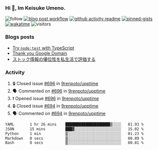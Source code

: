 ### Hi 👋, Im Keisuke Umeno.

<!--
**9renpoto/9renpoto** is a ✨ _special_ ✨ repository because its `README.md` (this file) appears on your GitHub profile.

Here are some ideas to get you started:

- 🔭 I’m currently working on ...
- 🌱 I’m currently learning ...
- 👯 I’m looking to collaborate on ...
- 🤔 I’m looking for help with ...
- 💬 Ask me about ...
- 📫 How to reach me: ...
- 😄 Pronouns: ...
- ⚡ Fun fact: ...
-->

![follow](https://img.shields.io/github/followers/9renpoto?label=Follow&style=social)
[![blog post workflow](https://github.com/9renpoto/9renpoto/actions/workflows/blog.yml/badge.svg)](https://github.com/9renpoto/9renpoto/actions/workflows/blog.yml)
[![github activity readme](https://github.com/9renpoto/9renpoto/actions/workflows/activity.yml/badge.svg)](https://github.com/9renpoto/9renpoto/actions/workflows/activity.yml)
[![pinned-gists](https://github.com/9renpoto/9renpoto/actions/workflows/pin-gist.yml/badge.svg)](https://github.com/9renpoto/9renpoto/actions/workflows/pin-gist.yml)
[![wakatime](https://github.com/9renpoto/9renpoto/actions/workflows/waka-readme-status.yml/badge.svg)](https://github.com/9renpoto/9renpoto/actions/workflows/waka-readme-status.yml)
![visitors](https://komarev.com/ghpvc/?username=9renpoto&label=Profile%20views&color=0e75b6&style=flat)

### Blogs posts

<!-- BLOG-POST-LIST:START -->
- [Try `node:test` with TypeScript](https://9renpoto.win/entry/2023/07/23/node-test-runner)
- [Thank you Google Domain](https://9renpoto.win/entry/2023/07/08/new-domain)
- [ストック情報の優位性を私生活で評価する](https://9renpoto.win/entry/2023/05/28/stock)
<!-- BLOG-POST-LIST:END -->

### Activity

<!--START_SECTION:activity-->
1. 🔒 Closed issue [#696](https://github.com/9renpoto/upptime/issues/696) in [9renpoto/upptime](https://github.com/9renpoto/upptime)
2. 🗣 Commented on [#696](https://github.com/9renpoto/upptime/issues/696#issuecomment-1680190857) in [9renpoto/upptime](https://github.com/9renpoto/upptime)
3. ❗ Opened issue [#696](https://github.com/9renpoto/upptime/issues/696) in [9renpoto/upptime](https://github.com/9renpoto/upptime)
4. 🔒 Closed issue [#694](https://github.com/9renpoto/upptime/issues/694) in [9renpoto/upptime](https://github.com/9renpoto/upptime)
5. 🗣 Commented on [#694](https://github.com/9renpoto/upptime/issues/694#issuecomment-1679342206) in [9renpoto/upptime](https://github.com/9renpoto/upptime)
<!--END_SECTION:activity-->

<!--START_SECTION:waka-->

```txt
YAML       1 hr 26 mins    ████████████████████▒░░░░   81.93 %
JSON       15 mins         ███▓░░░░░░░░░░░░░░░░░░░░░   15.02 %
Python     1 min           ▒░░░░░░░░░░░░░░░░░░░░░░░░   01.23 %
Markdown   0 secs          ▒░░░░░░░░░░░░░░░░░░░░░░░░   00.89 %
Bash       0 secs          ▒░░░░░░░░░░░░░░░░░░░░░░░░   00.81 %
```

<!--END_SECTION:waka-->
